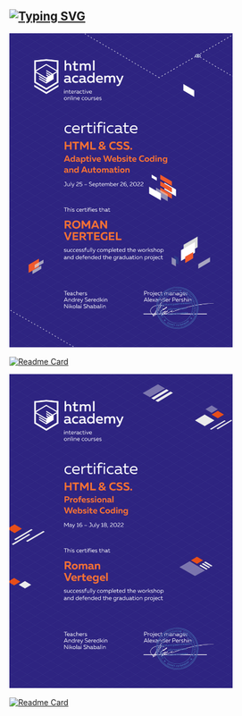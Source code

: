 ## [![Typing SVG](https://readme-typing-svg.herokuapp.com?font=TT+Norms+Pro&size=30&pause=1000&color=E84E1B&width=435&lines=Certificates+%26+Project)](https://git.io/typing-svg)

<img src="assets/Adaptive HTML CSS EN-1.png" width="400" alt="Adaptive Web">

[![Readme Card](https://github-readme-stats.vercel.app/api/pin/?username=verrtiga&repo=Cat-Energy)](https://github.com/verrtiga/Cat-Energy)

<img src="assets/Proff.Website Coding-1.png" width="400" alt="Proff Web">

[![Readme Card](https://github-readme-stats.vercel.app/api/pin/?username=verrtiga&repo=Sedona-Resort)](https://github.com/verrtiga/Sedona-Resort)
